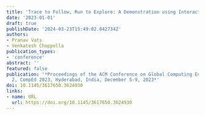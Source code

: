 ```yaml
---
title: 'Trace to Follow, Run to Explore: A Demonstration using Interactive Sorting'
date: '2023-01-01'
draft: true
publishDate: '2024-03-23T15:49:02.042734Z'
authors:
- Pranav Vats
- Venkatesh Choppella
publication_types:
- 'conference'
abstract: ''
featured: false
publication: '*Proceedings of the ACM Conference on Global Computing Education Vol
  2, CompEd 2023, Hyderabad, India, December 5-9, 2023*'
doi: 10.1145/3617650.3624930
links:
- name: URL
  url: https://doi.org/10.1145/3617650.3624930
---
```


